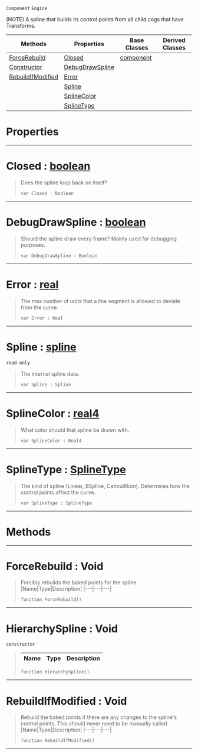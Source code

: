  `Component` `Engine`



(NOTE) A spline that builds its control points from all child cogs that have Transforms.

|Methods|Properties|Base Classes|Derived Classes|
|---|---|---|---|
|[ ForceRebuild](https://github.com/ZilchEngine/ZilchDocs/blob/master/code_reference/class_reference/hierarchyspline.markdown#forcerebuild-void)|[ Closed](https://github.com/ZilchEngine/ZilchDocs/blob/master/code_reference/class_reference/hierarchyspline.markdown#closed-zero-engine-docum)|[component](https://github.com/ZilchEngine/ZilchDocs/blob/master/code_reference/class_reference/component.markdown)| |
|[ Constructor](https://github.com/ZilchEngine/ZilchDocs/blob/master/code_reference/class_reference/hierarchyspline.markdown#hierarchyspline-void)|[ DebugDrawSpline](https://github.com/ZilchEngine/ZilchDocs/blob/master/code_reference/class_reference/hierarchyspline.markdown#debugdrawspline-zero-eng)| | |
|[ RebuildIfModified](https://github.com/ZilchEngine/ZilchDocs/blob/master/code_reference/class_reference/hierarchyspline.markdown#rebuildifmodified-void)|[ Error](https://github.com/ZilchEngine/ZilchDocs/blob/master/code_reference/class_reference/hierarchyspline.markdown#error-zero-engine-docume)| | |
| |[ Spline](https://github.com/ZilchEngine/ZilchDocs/blob/master/code_reference/class_reference/hierarchyspline.markdown#spline-zero-engine-docum)| | |
| |[ SplineColor](https://github.com/ZilchEngine/ZilchDocs/blob/master/code_reference/class_reference/hierarchyspline.markdown#splinecolor-zero-engine)| | |
| |[ SplineType](https://github.com/ZilchEngine/ZilchDocs/blob/master/code_reference/class_reference/hierarchyspline.markdown#splinetype-zero-engine-d)| | |


 #  Properties


---  
 #  Closed : [boolean](https://github.com/ZilchEngine/ZilchDocs/blob/master/code_reference/nada_base_types/boolean.markdown)

> Does the spline loop back on itself?
> ``` lang=cpp, name=Nada
> var Closed : Boolean


---  
 #  DebugDrawSpline : [boolean](https://github.com/ZilchEngine/ZilchDocs/blob/master/code_reference/nada_base_types/boolean.markdown)

> Should the spline draw every frame? Mainly used for debugging purposes.
> ``` lang=cpp, name=Nada
> var DebugDrawSpline : Boolean


---  
 #  Error : [real](https://github.com/ZilchEngine/ZilchDocs/blob/master/code_reference/nada_base_types/real.markdown)

> The max number of units that a line segment is allowed to deviate from the curve.
> ``` lang=cpp, name=Nada
> var Error : Real


---  
 #  Spline : [spline](https://github.com/ZilchEngine/ZilchDocs/blob/master/code_reference/class_reference/spline.markdown)

 `read-only`

> The internal spline data.
> ``` lang=cpp, name=Nada
> var Spline : Spline


---  
 #  SplineColor : [real4](https://github.com/ZilchEngine/ZilchDocs/blob/master/code_reference/nada_base_types/real4.markdown)

> What color should that spline be drawn with.
> ``` lang=cpp, name=Nada
> var SplineColor : Real4


---  
 #  SplineType : [SplineType](https://github.com/ZilchEngine/ZilchDocs/blob/master/code_reference/enum_reference.markdown#splinetype)

> The kind of spline (Linear, BSpline, CatmullRom). Determines how the control points affect the curve.
> ``` lang=cpp, name=Nada
> var SplineType : SplineType


---  
 #  Methods


---  
 #  ForceRebuild : Void

> Forcibly rebuilds the baked points for the spline.
> |Name|Type|Description|
> |---|---|---|
> ``` lang=cpp, name=Nada
> function ForceRebuild()
> ``` 


---  
 #  HierarchySpline : Void

 `constructor`

> 
> |Name|Type|Description|
> |---|---|---|
> ``` lang=cpp, name=Nada
> function HierarchySpline()
> ``` 


---  
 #  RebuildIfModified : Void

> Rebuild the baked points if there are any changes to the spline's control points. This should never need to be manually called.
> |Name|Type|Description|
> |---|---|---|
> ``` lang=cpp, name=Nada
> function RebuildIfModified()
> ``` 


---  
 

 